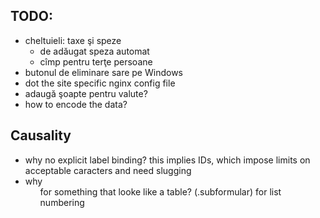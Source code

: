 TODO:
-----

* cheltuieli: taxe şi speze
  * de adăugat speza automat
  * cîmp pentru terţe persoane
* butonul de eliminare sare pe Windows
* dot the site specific nginx config file
* adaugă şoapte pentru valute?
* how to encode the data?


Causality
---------

* why no explicit label binding? this implies IDs, which
  impose limits on acceptable caracters and need slugging
* why <ol> for something that looke like a table? (.subformular)
  for list numbering
